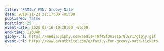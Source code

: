 ```yaml
---
title: 'FAMILY FUN: Groovy Nate'
date: 2019-11-21 21:17:00 -05:00
published: false
position: 25
event-date: 2020-02-16 10:30:00 -05:00
end-time: 1130AM
giphy-url: https://media.giphy.com/media/THf4SfOn2szSrNl8r1/giphy.gif
event-url: https://www.eventbrite.com/e/family-fun-groovy-nate-tickets-83288495131
---
```


